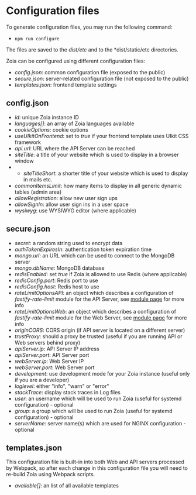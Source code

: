# Configuration files

To generate configuration files, you may run the following command:

* `npm run configure`

The files are saved to the *dist/etc* and to the *dist/static/etc directories.

Zoia can be configured using different configuration files:

* *config.json*: common configuration file (exposed to the public)
* *secure.json*: server-related configuration file (not exposed to the public)
* *templates.json*: frontend template settings

## config.json

* *id*: unique Zoia instance ID
* *languages[]*: an array of Zoia languages available
* *cookieOptions*: cookie options
* *useUIkitOnFrontend*: set to *true* if your frontend template uses UIkit CSS framework
* *api.url*: URL where the API Server can be reached
* *siteTitle*: a title of your website which is used to display in a browser window
* * *siteTitleShort*: a shorter title of your website which is used to display in mails etc.
* *commonItemsLimit*: how many items to display in all generic dynamic tables (admin area)
* *allowRegistration*: allow new user sign ups
* *allowSignIn*: allow user sign ins in a user space
* *wysiwyg*: use WYSIWYG editor (where applicable)

## secure.json

* *secret*: a random string used to encrypt data
* *authTokenExpiresIn*: authentication token expiration time
* *mongo.url*: an URL which can be used to connect to the MongoDB server
* *mongo.dbName*: MongoDB database
* *redisEnabled*: set *true* if Zoia is allowed to use Redis (where applicable)
* *redisConfig.port*: Redis port to use
* *redisConfig.host*: Redis host to use
* *rateLimitOptionsAPI*: an object which describes a configuration of *fastify-rate-limit* module for the API Server, see [module page](https://github.com/fastify/fastify-rate-limit) for more info
* *rateLimitOptionsWeb*: an object which describes a configuration of *fastify-rate-limit* module for the Web Server, see [module page](https://github.com/fastify/fastify-rate-limit) for more info
* *originCORS*: CORS origin (if API server is located on a different server)
* *trustProxy*: should a proxy be trusted (useful if you are running API or Web servers behind proxy)
* *apiServer.ip*: API Server IP address
* *apiServer.port*: API Server port
* *webServer.ip*: Web Server IP
* *webServer.port*: Web Server port
* *development*: use development mode for your Zoia instance (useful only if you are a developer)
* *loglevel*: either "info", "warn" or "error"
* *stackTrace*: display stack traces in Log files
* *user*: an username which will be used to run Zoia (useful for systemd configuration) - optional
* *group*: a group which will be used to run Zoia (useful for systemd configuration) - optional
* *serverName*: server name(s) which are used for NGINX configuration - optional

## templates.json

This configuration file is built-in into both Web and API servers processed by Webpack, so after each change in this configuration file you will need to re-build Zoia using Webpack scripts.

* *available[]*: an list of all available templates